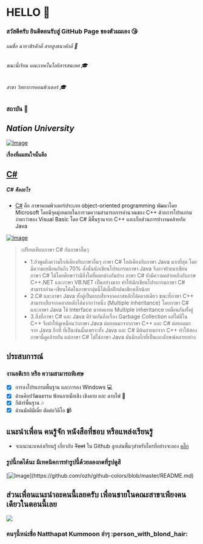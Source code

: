 # HELLO &#x1F537;
### สวัสดีครับ ยินดีตอนรับสู่ GitHub Page ของตัวผมเอง   :kissing_heart:

###### ผมชื่อ นายวชิรศักดิ์ สายสูงธนาศักดิ์   :boy:
###### ขณะนี้เรียน คณะเทคโนโลยีสารสนเทศ   :mortar_board:
###### สาขา วิทยาการคอมพิวเตอร์   :mortar_board:
### สถาบัน   :school:
## _Nation University_ 

  
  [![Image](https://github.com/fulkkie24/CSharpHomeWork/blob/master/Image/Nation_University_Logo.png)](https://github.com/ozh/github-colors/blob/master/README.md)

**เรื่องที่ผมสนใจนั้นคือ**

## [C#](http://mindphp.com/%E0%B8%84%E0%B8%B9%E0%B9%88%E0%B8%A1%E0%B8%B7%E0%B8%AD/73-%E0%B8%84%E0%B8%B7%E0%B8%AD%E0%B8%AD%E0%B8%B0%E0%B9%84%E0%B8%A3/2184-c-%E0%B8%8A%E0%B8%B2%E0%B8%A3%E0%B9%8C%E0%B8%9B-%E0%B8%84%E0%B8%B7%E0%B8%AD%E0%B8%AD%E0%B8%B0%E0%B9%84%E0%B8%A3)
##### C# คืออะไร
* [C#](http://mindphp.com/%E0%B8%84%E0%B8%B9%E0%B9%88%E0%B8%A1%E0%B8%B7%E0%B8%AD/73-%E0%B8%84%E0%B8%B7%E0%B8%AD%E0%B8%AD%E0%B8%B0%E0%B9%84%E0%B8%A3/2184-c-%E0%B8%8A%E0%B8%B2%E0%B8%A3%E0%B9%8C%E0%B8%9B-%E0%B8%84%E0%B8%B7%E0%B8%AD%E0%B8%AD%E0%B8%B0%E0%B9%84%E0%B8%A3) คือ ภาษาคอมพิวเตอร์ประเภท  object-oriented programming พัฒนาโดย  Microsoft โดยมีจุดมุ่งหมายในการวมความสามารถการคำนวณของ C++ ด้วยการโปรแกรมง่ายกว่าของ Visual Basic โดย C# มีพื้นฐานจาก C++ และเก็บส่วนการทำงานคล้ายกับ Java

[![Image](https://github.com/fulkkie24/CSharpHomeWork/blob/master/marcuscode_XLgCGHrYlAfWpY2_1000.png)](https://github.com/ozh/github-colors/blob/master/README.md)

> เปรียบเทียบภาษา C# กับภาษาอื่นๆ
 > - 1.ถ้าพูดถึงความใกล้เคียงกับภาษาอื่นๆ ภาษา C# ใกล้เคียงกับภาษา Java มากที่สุด โดยมีความเหมือนกันถึง 70% ดั้งนั้นนักเขียนโปรแกรมภาษา Java จึงอาจย้ายมาเขียนภาษา C# ได้โดยศึกษาว่ามีสิ่งใดที่แตกต่างกันบ้าง ภาษา C# ยังมีความคล้ายคลึงกับภาษ C++.NET และภาษา VB.NET เป็นอย่างมาก ทำให้นักเขียนโปรแกรมภาษา C# สามารถอ่าน-เขียนโค้ดในภาษากลุ่มนี้ได้เมื่อฝึกฝนเพียงเล็กน้อย 
 > - 2.C# และภาษา Java ทั้งคู่เป็นแบบสืบจากคลาสหลักได้คลาสเดียว ขณะที่ภาษา C++ สามารถสืบจากคลาสหลักได้มากกว่าหนึ่ง (Multiple inheritance) โดยภาษา C# และภาษา Java ใช้ Interface มาทดแทน Multiple inheritance เหมือนกันทั้งคู่
 > - 3.สิ่งที่ภาษา C# และ Java มีร่วมกันคือเรื่อง Garbage Collection แต่ไม่มีใน C++ จึงทำให้ดูเหมือนว่าภาษา Java ต่อยอดมาจากภาษา C++ และ C# ต่อยอดมาจาก Java อีกที ที่เป็นเช่นนั้นเพราะทั้ง Java และ C# มีต้นสายมาจาก C++ ทำให้สองภาษานี้ดูคล้ายกัน แต่ภาษา C# ไม่ใช่ภาษา Java มันมีกลไกที่เป็นเอกลักษณ์หลายอย่าง

## ประสบการณ์
### งานอดิเรก หรือ ความสามารถพิเศษ 
- [x]  การลงโปรแกรมพื้นฐาน และการลง Windows   :computer:
- [x]  ด้านศิลปวัฒนธรรม ฟ้อนลายมือเชิง เชิงดาบ และ ดาบไฟ   :sparkler:
- [x]  กีต้าร์พื้นฐาน   :notes:	
- [x]  ด้านมัลติมีเดี่ย ตัดต่อวิดีโอ   :video_camera:

## แนะนำเพื่อน คนรู้จัก หนังสือที่ชอบ หรือแหล่งเรียนรู้
 *  จะแนะนะแหล่งเรียนรู้ เกี่ยวกับ ~~Text~~ ใน Github ลูกเล่นพื้นๆสำหรับใครที่อย่างจะลอง [คลิ๊ก](https://help.github.com/articles/basic-writing-and-formatting-syntax/)
### รูปนี้กดได้นะ มีเทคนิคการทำรูปนี้ด้วยลองกดที่รูปดูสิ
[![Image](http://via.placeholder.com/720x480/814CCC/ffffff&text="%20CSharpHomeWork")](https://github.com/ozh/github-colors/blob/master/README.md)

## ส่วนเพื่อนแนะนำอะคนนี้เลยครับ เพื่อนชายในคณะสาขาเพียงคนเดียวในตอนนี้เลย

<a href="https://github.com/fulkkie24/CSharpHomeWork/blob/master/Image/24775241_1448049001960001_4373445840658595687_n.jpg"><img src="24775241_1448049001960001_4373445840658595687_n.jpg"></a>


### คนๆนี้หน่ะชื่อ Natthapat Kummoon ฮ่าๆ   :person_with_blond_hair:



